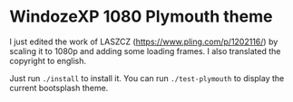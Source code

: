 # WindozeXP 1080 Plymouth theme

I just edited the work of LASZCZ (https://www.pling.com/p/1202116/) by scaling it to 1080p and adding some loading frames.
I also translated the copyright to english.

Just run `./install` to install it.
You can run `./test-plymouth` to display the current bootsplash theme.
